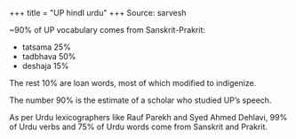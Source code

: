 +++
title = "UP hindI urdu"
+++
Source: sarvesh

~90% of UP vocabulary comes from Sanskrit-Prakrit:  

- tatsama 25%
- tadbhava 50%
- deshaja 15%

The rest 10% are loan words, most of which modified to indigenize.

The number 90% is the estimate of a scholar who studied UP’s speech. 


As per Urdu lexicographers like Rauf Parekh and Syed Ahmed Dehlavi, 99% of Urdu verbs and 75% of Urdu words come from Sanskrit and Prakrit.